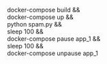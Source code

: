 docker-compose build && \
docker-compose up && \
python spam.py && \
sleep 100 && \
docker-compose pause app_1 && \
sleep 100 && \
docker-compose unpause app_1